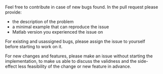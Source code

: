 Feel free to contribute in case of new bugs found. 
In the pull request please provide:
 - the description of the problem
 - a minimal example that can reproduce the issue
 - Matlab version you experienced the issue on
 
 For existing and usassigned bugs, please assign the issue to yourself before starting to work on it.
 
 For new changes and features, please make an issue without starting the implementation, to make us able to discuss the validness and the side-effect less feasibility of the change or new feature in advance.
 
